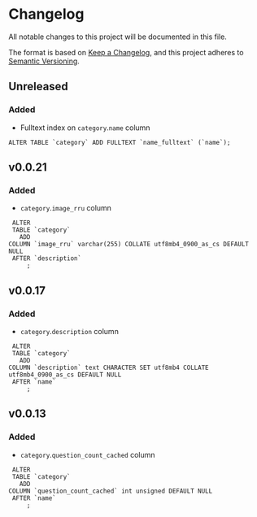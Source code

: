 # Changelog

All notable changes to this project will be documented in this file.

The format is based on [Keep a Changelog](https://keepachangelog.com/en/1.0.0/),
and this project adheres to [Semantic Versioning](https://semver.org/spec/v2.0.0.html).

## Unreleased

### Added

- Fulltext index on `category`.`name` column
```
ALTER TABLE `category` ADD FULLTEXT `name_fulltext` (`name`);
```

## v0.0.21

### Added

- `category`.`image_rru` column
```
 ALTER
 TABLE `category`
   ADD
COLUMN `image_rru` varchar(255) COLLATE utf8mb4_0900_as_cs DEFAULT NULL
 AFTER `description`
     ;
```

## v0.0.17

### Added

- `category`.`description` column
```
 ALTER
 TABLE `category`
   ADD
COLUMN `description` text CHARACTER SET utf8mb4 COLLATE utf8mb4_0900_as_cs DEFAULT NULL
 AFTER `name`
     ;
```

## v0.0.13

### Added

- `category`.`question_count_cached` column
```
 ALTER
 TABLE `category`
   ADD
COLUMN `question_count_cached` int unsigned DEFAULT NULL
 AFTER `name`
     ;
```
